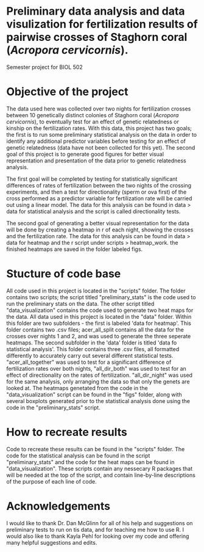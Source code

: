 # Preliminary data analysis and data visulization for fertilization results of pairwise crosses of Staghorn coral (<i>Acropora cervicornis</i>).
Semester project for BIOL 502 

# Objective of the project

The data used here was collected over two nights for fertilization crosses between 10 genetically distinct colonies of Staghorn coral (<i>Acropora cervicornis</i>), to eventually test for an effect of genetic relatedness or kinship on the fertilization rates. 
With this data, this project has two goals; the first is to run some preliminary statistical analysis on the data in order to identify any additional predictor variables before testing for an effect of genetic relatedness (data have not been collected for this yet). The second goal of this project is to generate good figures for better visual representation and presentation of the data prior to genetic relatedness analysis. 


The first goal will be completed by testing for statistically significant differences of rates of fertilization between the two nights of the crossing experiments, and then a test for directionality (sperm or ova first) of the cross performed as a predictor variable for fertilization rate will be carried out using a linear model. The data for this analysis can be found in data > data for statistical analysis and the script is called directionality tests. 

The second goal of generating a better visual representation for the data will be done by creating a heatmap in r of each night, showing the crosses and the fertilization rate. The data for this analysis can be found in data > data for heatmap and the r script under scripts > heatmap_work. the finished heatmaps are saved in the folder labeled figs. 

# Stucture of code base

All code used in this project is located in the "scripts" folder. The folder contains two scripts; the script titled "preliminary_stats" is the code used to run the preliminary stats on the data. The other script titled "data_visualization" contains the code used to generate two heat maps for the data. All data used in this project is located in the "data" folder. Within this folder are two subfolders - the first is labeled 'data for heatmap'. This folder contains two .csv files; acer_all_split contains all the data for the crosses over nights 1 and 2, and was used to generate the three seperate heatmaps. The second subfolder in the 'data' folder is titled 'data fo statistical analysis'. This folder contains three .csv files, all formatted differently to accurately carry out several different statistical tests. "acer_all_together" was used to test for a significant difference of fertilization rates over both nights, "all_dir_both" was used to test for an effect of directionality on the rates of fertilization. "all_dir_night" was used for the same analysis, only arranging the data so that only the genets are looked at. The heatmaps genetated from the code in the "data_visualization" script can be found in the "figs" folder, along with several boxplots generated prior to the statistical analysis done using the code in the "preliminary_stats" script.


# How to recreate results 

Code to recreate these results can be found in the "scripts" folder. The code for the statistical analysis can be found in the script "preliminary_stats" and the code for the heat maps can be found in "data_visualization". These scripts contain any nessecary R packages that will be needed at the top of the script, and contain line-by-line descriptions of the purpose of each line of code. 

# Acknowledgements 

I would like to thank Dr. Dan McGlinn for all of his help and suggestions on preliminary tests to run on tis data, and for teaching me how to use R. I would also like to thank Kayla Pehl for looking over my code and offering many helpful suggestions and edits. 
